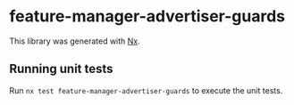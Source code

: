 # feature-manager-advertiser-guards

This library was generated with [Nx](https://nx.dev).

## Running unit tests

Run `nx test feature-manager-advertiser-guards` to execute the unit tests.
